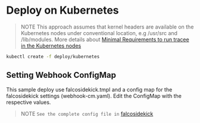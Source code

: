 # Deploy on Kubernetes

> NOTE This approach assumes that kernel headers are available on the Kubernetes nodes under conventional location, e.g /usr/src and /lib/modules. More details about [Minimal Requirements to run tracee in the Kubernetes nodes](https://aquasecurity.github.io/tracee/install/prerequisites/)

 ``` bash
 kubectl create -f deploy/kubernetes
 ```

## Setting Webhook ConfigMap

This sample deploy use falcosidekick.tmpl and a config map for the falcosidekick settings (webhook-cm.yaml). Edit the ConfigMap with the respective values.

> NOTE `See the complete config file in` [falcosidekick](https://github.com/falcosecurity/falcosidekick)


